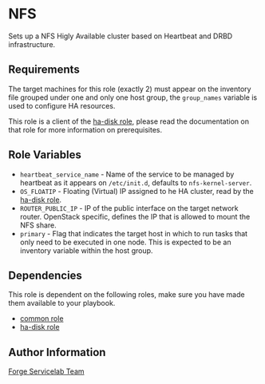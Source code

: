 NFS
===

Sets up a NFS Higly Available cluster based on Heartbeat and DRBD infrastructure.

Requirements
------------

The target machines for this role (exactly 2) must appear on the inventory file grouped under one and only one host group, the `group_names` variable is used to configure HA resources.

This role is a client of the [ha-disk role](https://git.forgeservicelab.fi/ansible-roles/ha-disk), please read the documentation on that role for more information on prerequisites.

Role Variables
--------------

- `heartbeat_service_name` - Name of the service to be managed by heartbeat as it appears on `/etc/init.d`, defaults to `nfs-kernel-server`.
- `OS_FLOATIP` - Floating (Virtual) IP assigned to he HA cluster, read by the [ha-disk role](https://git.forgeservicelab.fi/ansible-roles/ha-disk).
- `ROUTER_PUBLIC_IP` - IP of the public interface on the target network router. OpenStack specific, defines the IP that is allowed to mount the NFS share.
- `primary` - Flag that indicates the target host in which to run tasks that only need to be executed in one node. This is expected to be an inventory variable within the host group.


Dependencies
------------

This role is dependent on the following roles, make sure you have made them available to your playbook.
  
- [common role](https://git.forgeservicelab.fi/ansible-roles/common)
- [ha-disk role](https://git.forgeservicelab.fi/ansible-roles/ha-disk)
  
Author Information
------------------
  
[Forge Servicelab Team](http://forgeservicelab.fi)
